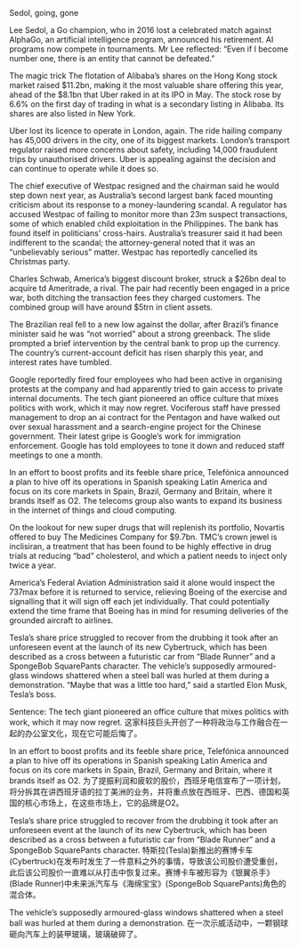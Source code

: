 Sedol, going, gone

Lee Sedol, a Go champion, who in 2016 lost a celebrated match against AlphaGo, an artificial intelligence program, announced his retirement. AI programs now compete in tournaments. Mr Lee reflected: “Even if I become number one, there is an entity that cannot be defeated.”

The magic trick
The flotation of Alibaba’s shares on the Hong Kong stock market raised $11.2bn, making it the most valuable share offering this year, ahead of the $8.1bn that Uber raked in at its IPO in May. The stock rose by 6.6% on the first day of trading in what is a secondary listing in Alibaba. Its shares are also listed in New York.

Uber lost its licence to operate in London, again. The ride hailing company has 45,000 drivers in the city, one of its biggest markets. London’s transport regulator raised more concerns about safety, including 14,000 fraudulent trips by unauthorised drivers. Uber is appealing against the decision and can continue to operate while it does so.

The chief executive of Westpac resigned and the chairman said he would step down next year, as Australia’s second largest bank faced mounting criticism about its response to a money-laundering scandal. A regulator has accused Westpac of failing to monitor more than 23m suspect transactions, some of which enabled child exploitation in the Philippines. The bank has found itself in politicians’ cross-hairs. Australia’s treasurer said it had been indifferent to the scandal; the attorney-general noted that it was an “unbelievably serious” matter. Westpac has reportedly cancelled its Christmas party.

Charles Schwab, America’s biggest discount broker, struck a $26bn deal to acquire td Ameritrade, a rival. The pair had recently been engaged in a price war, both ditching the transaction fees they charged customers. The combined group will have around $5trn in client assets.

The Brazilian real fell to a new low against the dollar, after Brazil’s finance minister said he was “not worried” about a strong greenback. The slide prompted a brief intervention by the central bank to prop up the currency. The country’s current-account deficit has risen sharply this year, and interest rates have tumbled.

Google reportedly fired four employees who had been active in organising protests at the company and had apparently tried to gain access to private internal documents. The tech giant pioneered an office culture that mixes politics with work, which it may now regret. Vociferous staff have pressed management to drop an ai contract for the Pentagon and have walked out over sexual harassment and a search-engine project for the Chinese government. Their latest gripe is Google’s work for immigration enforcement. Google has told employees to tone it down and reduced staff meetings to one a month.

In an effort to boost profits and its feeble share price, Telefónica announced a plan to hive off its operations in Spanish speaking Latin America and focus on its core markets in Spain, Brazil, Germany and Britain, where it brands itself as O2. The telecoms group also wants to expand its business in the internet of things and cloud computing.

On the lookout for new super drugs that will replenish its portfolio, Novartis offered to buy The Medicines Company for $9.7bn. TMC’s crown jewel is inclisiran, a treatment that has been found to be highly effective in drug trials at reducing “bad” cholesterol, and which a patient needs to inject only twice a year.

America’s Federal Aviation Administration said it alone would inspect the 737max before it is returned to service, relieving Boeing of the exercise and signalling that it will sign off each jet individually. That could potentially extend the time frame that Boeing has in mind for resuming deliveries of the grounded aircraft to airlines.

Tesla’s share price struggled to recover from the drubbing it took after an unforeseen event at the launch of its new Cybertruck, which has been described as a cross between a futuristic car from “Blade Runner” and a SpongeBob SquarePants character. The vehicle’s supposedly armoured- glass windows shattered when a steel ball was hurled at them during a demonstration. “Maybe that was a little too hard,” said a startled Elon Musk, Tesla’s boss.

Sentence:
The tech giant pioneered an office culture that mixes politics with work, which it may now regret.
这家科技巨头开创了一种将政治与工作融合在一起的办公室文化，现在它可能后悔了。

In an effort to boost profits and its feeble share price, Telefónica announced a plan to hive off its operations in Spanish speaking Latin America and focus on its core markets in Spain, Brazil, Germany and Britain, where it brands itself as O2.
为了提振利润和疲软的股价，西班牙电信宣布了一项计划，将分拆其在讲西班牙语的拉丁美洲的业务，并将重点放在西班牙、巴西、德国和英国的核心市场上，在这些市场上，它的品牌是O2。

Tesla’s share price struggled to recover from the drubbing it took after an unforeseen event at the launch of its new Cybertruck, which has been described as a cross between a futuristic car from “Blade Runner” and a SpongeBob SquarePants character.
特斯拉(Tesla)新推出的赛博卡车(Cybertruck)在发布时发生了一件意料之外的事情，导致该公司股价遭受重创，此后该公司股价一直难以从打击中恢复过来。赛博卡车被形容为《银翼杀手》(Blade Runner)中未来派汽车与《海绵宝宝》(SpongeBob SquarePants)角色的混合体。

The vehicle’s supposedly armoured-glass windows shattered when a steel ball was hurled at them during a demonstration.
在一次示威活动中，一颗钢球砸向汽车上的装甲玻璃，玻璃破碎了。